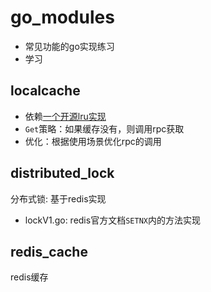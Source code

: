 # go_modules

+ 常见功能的go实现练习
+ 学习

## localcache

+ 依赖[一个开源lru实现](github.com/hashicorp/golang-lru)
+ `Get`策略：如果缓存没有，则调用rpc获取
+ 优化：根据使用场景优化rpc的调用

## distributed_lock

分布式锁: 基于redis实现

+ lockV1.go: redis官方文档`SETNX`内的方法实现

## redis_cache

redis缓存
